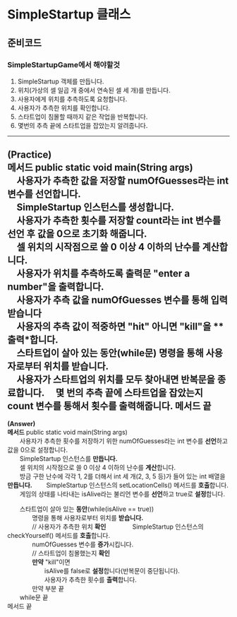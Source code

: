 # SimpleStartup 클래스
## 준비코드

### SimpleStartupGame에서 해야할것
1. SimpleStartup 객체를 만듭니다.
2. 위치(가상의 셀 일곱 개 중에서 연속된 셀 세 개)를 만듭니다.
3. 사용자에게 위치를 추측하도록 요청합니다.
4. 사용자가 추측한 위치를 확인합니다.
5. 스타트업이 침몰할 때까지 같은 작업을 반복합니다.
6. 몇번의 추측 끝에 스타트업을 잡았는지 알려줍니다.

---
**(Practice)**  
**메서드** public static void main(String args)  
　사용자가 추측한 값을 저장할 numOfGuesses라는 int 변수를 **선언**합니다.  
　SimpleStartup 인스턴스를 **생성**합니다.  
　사용자가 추측한 횟수를 저장할 count라는 int 변수를 **선언** 후 값을 0으로 **초기화** 해줍니다.  
　셀 위치의 시작점으로 쓸 0 이상 4 이하의 난수를 **계산**합니다.  
　사용자가 위치를 추측하도록 출력문 "enter a number"을 **출력**합니다.  
　사용자가 추측 값을 numOfGuesses 변수를 통해 **입력**받습니다  
　사용자의 추측 값이 적중하면 "hit" 아니면 "kill"을 **출력*합니다.  
　스타트업이 살아 있는 동안(**while문**) 명령을 통해 사용자로부터 위치를 **받습니다.**  
　사용자가 스타트업의 위치를 모두 찾아내면 반복문을 종료합니다.
　몇 번의 추측 끝에 스타트업을 잡았는지 count 변수를 통해서 횟수를 출력해줍니다. 
메서드 끝
---
**(Answer)**  
**메서드** public static void main(String args)  
　　사용자가 추측한 횟수를 저장하기 위한 numOfGuesses라는 int 변수를 **선언**하고 값을 0으로 설정합니다.  
　　SimpleStartup 인스턴스를 **만듭니다.**  
　　셀 위치의 시작점으로 쓸 0 이상 4 이하의 난수를 **계산**합니다.  
　　방금 구한 난수에 각각 1, 2를 더해서 int 세 개(2, 3, 5 등)가 들어 있는 int 배열을 **만듭니다.**
　　SimpleStartup 인스턴스의 setLocationCells() 메서드를 **호출**합니다.  
　　게임의 상태를 나타내는 isAlive라는 불리언 변수를 **선언**하고 true로 **설정**합니다.  

　　스타트업이 살아 있는 **동안**(while(isAlive == true))  
　　　　명령을 통해 사용자로부터 위치를 **받습니다.**  
　　　　// 사용자가 추측한 위치 **확인**
　　　　SimpleStartup 인스턴스의 checkYourself() 메서드를 **호출**합니다.  
　　　　numOfGuesses 변수를 **증가**시킵니다.  
　　　　// 스타트업이 침몰했는지 **확인**  
　　　　**만약** "kill"이면  
　　　　　　isAlive를 false로 **설정**합니다(반복문이 중단됩니다).  
　　　　　　사용자가 추측한 횟수를 **출력**합니다.  
　　　　만약 부분 끝  
　　while문 끝  
메서드 끝